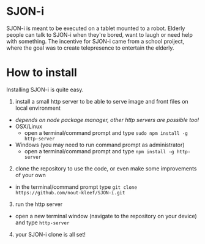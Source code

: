 # SJON-i
SJON-i is meant to be executed on a tablet mounted to a robot.
Elderly people can talk to SJON-i when they're bored, want to laugh or need help with something.
The incentive for SJON-i came from a school proiject, where the goal was to create telepresence to entertain the elderly.

# How to install
Installing SJON-i is quite easy.
1. install a small http server to be able to serve image and front files on local environment
  * _depends on node package manager, other http servers are possible too!_
  * OSX/Linux
    * open a terminal/command prompt and type `sudo npm install -g http-server`
  * Windows (you may need to run command prompt as administrator)
    * open a terminal/command prompt and type `npm install -g http-server`
2. clone the repository to use the code, or even make some improvements of your own
  * in the terminal/command prompt type `git clone https://github.com/nout-kleef/SJON-i.git`
3. run the http server
  * open a new terminal window (navigate to the repository on your device) and type `http-server`
4. your SJON-i clone is all set!
